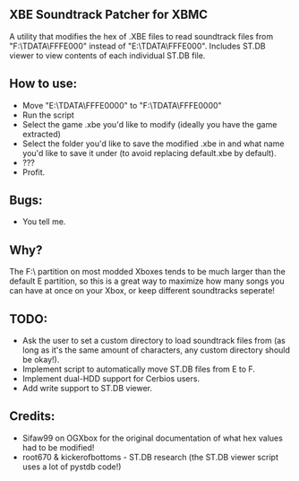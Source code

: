 ## XBE Soundtrack Patcher for XBMC
A utility that modifies the hex of .XBE files to read soundtrack files from "F:\TDATA\FFFE000" instead of "E:\TDATA\FFFE000". Includes ST.DB viewer to view contents of each individual ST.DB file. 

## How to use:
- Move "E:\TDATA\FFFE0000" to "F:\TDATA\FFFE0000"
- Run the script
- Select the game .xbe you'd like to modify (ideally you have the game extracted)
- Select the folder you'd like to save the modified .xbe in and what name you'd like to save it under (to avoid replacing default.xbe by default).
- ???
- Profit.

## Bugs:
- You tell me.

## Why?
The F:\ partition on most modded Xboxes tends to be much larger than the default E partition, so this is a great way to maximize how many songs you can have at once on your Xbox, or keep different soundtracks seperate!

## TODO:
- Ask the user to set a custom directory to load soundtrack files from (as long as it's the same amount of characters, any custom directory should be okay!).
- Implement script to automatically move ST.DB files from E to F.
- Implement dual-HDD support for Cerbios users.
- Add write support to ST.DB viewer.

## Credits:
- Sifaw99 on OGXbox for the original documentation of what hex values had to be modified!
- root670 & kickerofbottoms - ST.DB research (the ST.DB viewer script uses a lot of pystdb code!)
